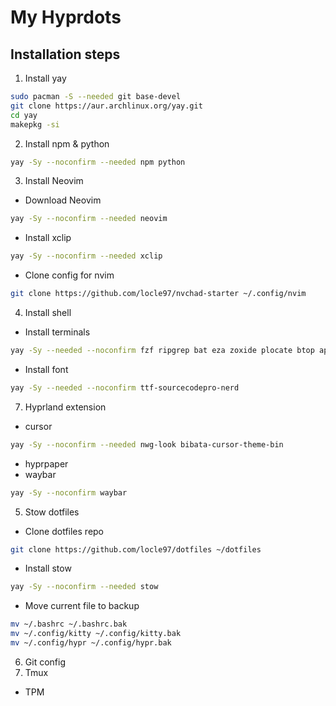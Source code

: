 # My Hyprdots

## Installation steps

1. Install yay

```bash
sudo pacman -S --needed git base-devel
git clone https://aur.archlinux.org/yay.git
cd yay
makepkg -si
```

2. Install npm & python

```bash
yay -Sy --noconfirm --needed npm python
```

3. Install Neovim

- Download Neovim

```bash
yay -Sy --noconfirm --needed neovim
```

- Install xclip

```bash
yay -Sy --noconfirm --needed xclip
```

- Clone config for nvim

```bash
git clone https://github.com/locle97/nvchad-starter ~/.config/nvim
```

4. Install shell

- Install terminals

```bash
yay -Sy --needed --noconfirm fzf ripgrep bat eza zoxide plocate btop apache2-utils fd-find tldr bash-completion oh-my-posh neofetch
```

- Install font

```bash
yay -Sy --needed --noconfirm ttf-sourcecodepro-nerd
```

7. Hyprland extension

- cursor
```bash
yay -Sy --noconfirm --needed nwg-look bibata-cursor-theme-bin
```
- hyprpaper
- waybar
```bash
yay -Sy --noconfirm waybar
```

5. Stow dotfiles

- Clone dotfiles repo

```bash
git clone https://github.com/locle97/dotfiles ~/dotfiles
```

- Install stow
```bash
yay -Sy --noconfirm --needed stow
```

- Move current file to backup

```bash
mv ~/.bashrc ~/.bashrc.bak
mv ~/.config/kitty ~/.config/kitty.bak
mv ~/.config/hypr ~/.config/hypr.bak
```

6. Git config
8. Tmux

- TPM
